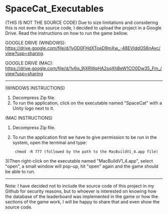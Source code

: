 # SpaceCat_Executables

(THIS IS NOT THE SOURCE CODE)
Due to size limitations and considering this is not even the source code, I decided to upload the project in a Google Drive. Read the instructions on how to run the game bellow.


GOOGLE DRIVE (WINDOWS): https://drive.google.com/file/d/1y0D0FHdXToeD9mXw_-48EVIddOS6nAyc/view?usp=sharing.

GOOGLE DRIVE (MAC): https://drive.google.com/file/d/1v6q_9jXRWqHA2sqXhBeW1CO0Dw35_Fm_/view?usp=sharing

------------------------------------------------------------------------------------------------------------------------------------------------------------------------
(WINDOWS INSTRUCTIONS)

1) Decompress Zip file.
2) To run the application, click on the executable named "SpaceCat" with a Unity logo next to it.


(MAC INSTRUCTIONS)

1) Decompress Zip file.
2) To run the application first we have to give permission to be run in the system, open the terminal and type:

	    chmod -R 777 (followed by the path to the MacBuildV1_4.app file)

3)Then right-click on the executable named "MacBuildV1_4.app", select "open", a small window will pop-up, hit "open" again and the game should be able to run.

 -----------------------------------------------------------------------------------------------------------------------------------------------------------------------



Note: 
I have decided not to include the source code of this project in my Github for security reasons, but to whoever is interested on knowing how the database of the leaderboard was implemented in the game or how the sections of the game work, I will be happy to share that and even show the source code.
